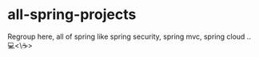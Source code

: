 # all-spring-projects
 Regroup here, all of spring like spring security, spring mvc, spring cloud .. 💻<\☕>
